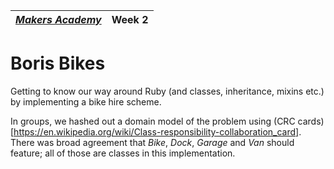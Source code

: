 | [*Makers Academy*](http://www.makersacademy.com) | Week 2 |
| ---------------- | ------ |

Boris Bikes
==========

Getting to know our way around Ruby (and classes, inheritance, mixins etc.) by implementing a bike hire scheme.

In groups, we hashed out a domain model of the problem using (CRC cards)[https://en.wikipedia.org/wiki/Class-responsibility-collaboration_card]. There was broad agreement that *Bike*, *Dock*, *Garage* and *Van* should feature; all of those are classes in this implementation.
